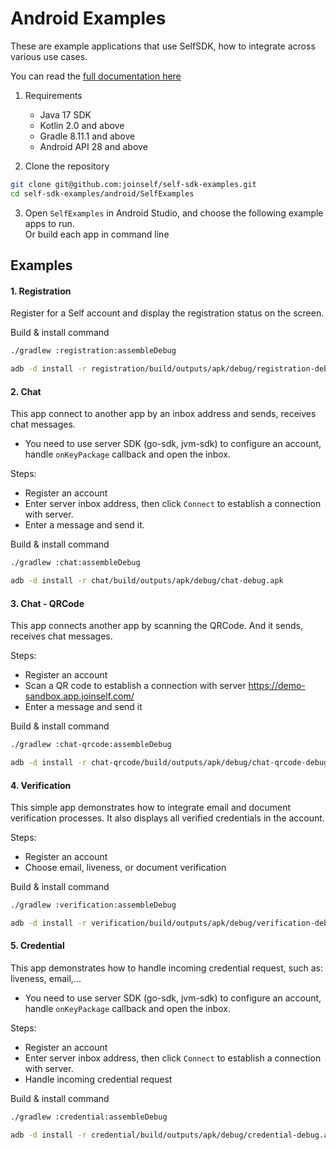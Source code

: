 # Android Examples

These are example applications that use SelfSDK, how to integrate across various use cases.

You can read the [full documentation here](https://docs.joinself.com/introduction/overview/)

1. Requirements
   - Java 17 SDK
   - Kotlin 2.0 and above
   - Gradle 8.11.1 and above
   - Android API 28 and above
   
2. Clone the repository   
```bash
git clone git@github.com:joinself/self-sdk-examples.git
cd self-sdk-examples/android/SelfExamples
```

3. Open `SelfExamples` in Android Studio, and choose the following example apps to run.   
Or build each app in command line

## Examples

#### 1. Registration

Register for a Self account and display the registration status on the screen.

Build & install command  
```bash
./gradlew :registration:assembleDebug

adb -d install -r registration/build/outputs/apk/debug/registration-debug.apk
```

#### 2. Chat

This app connect to another app by an inbox address and sends, receives chat messages.

- You need to use server SDK (go-sdk, jvm-sdk) to configure an account, handle `onKeyPackage` callback and open the inbox.

Steps:
  - Register an account
  - Enter server inbox address, then click `Connect` to establish a connection with server.
  - Enter a message and send it.

Build & install command   
```bash
./gradlew :chat:assembleDebug

adb -d install -r chat/build/outputs/apk/debug/chat-debug.apk
```

#### 3. Chat - QRCode

This app connects another app by scanning the QRCode. And it sends, receives chat messages.

Steps:
  - Register an account
  - Scan a QR code to establish a connection with server https://demo-sandbox.app.joinself.com/
  - Enter a message and send it

Build & install command   
```bash
./gradlew :chat-qrcode:assembleDebug

adb -d install -r chat-qrcode/build/outputs/apk/debug/chat-qrcode-debug.apk
```

#### 4. Verification

This simple app demonstrates how to integrate email and document verification processes.
It also displays all verified credentials in the account.

Steps:
  - Register an account
  - Choose email, liveness, or document verification

Build & install command   
```bash
./gradlew :verification:assembleDebug

adb -d install -r verification/build/outputs/apk/debug/verification-debug.apk
```

#### 5. Credential

This app demonstrates how to handle incoming credential request, such as: liveness, email,...

- You need to use server SDK (go-sdk, jvm-sdk) to configure an account, handle `onKeyPackage` callback and open the inbox.

Steps:
  - Register an account
  - Enter server inbox address, then click `Connect` to establish a connection with server.
  - Handle incoming credential request

Build & install command   
```bash
./gradlew :credential:assembleDebug

adb -d install -r credential/build/outputs/apk/debug/credential-debug.apk
```